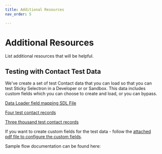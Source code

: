 ```yaml
---
title: Additional Resources
nav_order: 5

---
```


# Additional Resources

List additional resources that will be helpful.

## Testing with Contact Test Data

We've create a set of test Contact data that you can load so that you can test Sticky Selectron in a Developer or or Sandbox.
This data includes custom fields which you can choose to create and load, or you can bypass.

[Data Loader field mapping SDL File](Assets/Resources_Contact_Map_for_DataLoader.sdl)

[Four test contact records](Assets/Resources_MOCK_DATA_Contact_4_samples.csv)

[Three thousand test contact records](Assets/Resources_MOCK_DATA_Contact_v2.csv)

If you want to create custom fields for the test data - follow the [attached pdf file to configure the custom fields](Assets/Resources_Sticky_Selectron_Custom_Contact_Fields.pdf).

Sample flow documentation can be found here: 



